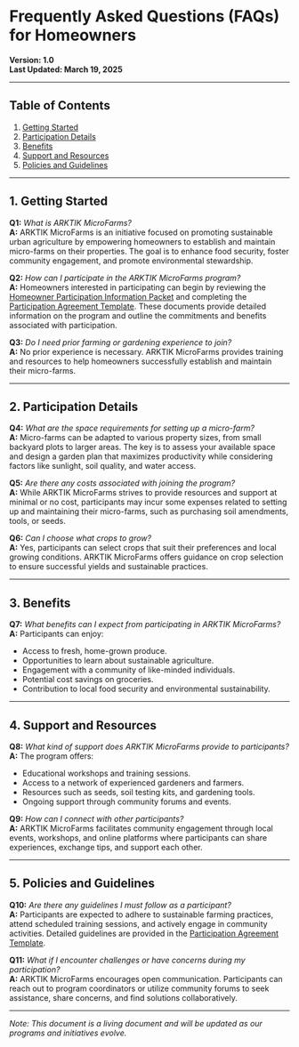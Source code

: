 # Frequently Asked Questions (FAQs) for Homeowners

**Version: 1.0**  
**Last Updated: March 19, 2025**  

---

## **Table of Contents**
1. [Getting Started](#getting-started)
2. [Participation Details](#participation-details)
3. [Benefits](#benefits)
4. [Support and Resources](#support-and-resources)
5. [Policies and Guidelines](#policies-and-guidelines)

---

## **1. Getting Started**

**Q1:** *What is ARKTIK MicroFarms?*  
**A:** ARKTIK MicroFarms is an initiative focused on promoting sustainable urban agriculture by empowering homeowners to establish and maintain micro-farms on their properties. The goal is to enhance food security, foster community engagement, and promote environmental stewardship.

**Q2:** *How can I participate in the ARKTIK MicroFarms program?*  
**A:** Homeowners interested in participating can begin by reviewing the [Homeowner Participation Information Packet](sandbox:/mnt/data/Information_Packet.md) and completing the [Participation Agreement Template](sandbox:/mnt/data/Participation_Agreement_Template.md). These documents provide detailed information on the program and outline the commitments and benefits associated with participation.

**Q3:** *Do I need prior farming or gardening experience to join?*  
**A:** No prior experience is necessary. ARKTIK MicroFarms provides training and resources to help homeowners successfully establish and maintain their micro-farms.

---

## **2. Participation Details**

**Q4:** *What are the space requirements for setting up a micro-farm?*  
**A:** Micro-farms can be adapted to various property sizes, from small backyard plots to larger areas. The key is to assess your available space and design a garden plan that maximizes productivity while considering factors like sunlight, soil quality, and water access.

**Q5:** *Are there any costs associated with joining the program?*  
**A:** While ARKTIK MicroFarms strives to provide resources and support at minimal or no cost, participants may incur some expenses related to setting up and maintaining their micro-farms, such as purchasing soil amendments, tools, or seeds.

**Q6:** *Can I choose what crops to grow?*  
**A:** Yes, participants can select crops that suit their preferences and local growing conditions. ARKTIK MicroFarms offers guidance on crop selection to ensure successful yields and sustainable practices.

---

## **3. Benefits**

**Q7:** *What benefits can I expect from participating in ARKTIK MicroFarms?*  
**A:** Participants can enjoy:  
- Access to fresh, home-grown produce.  
- Opportunities to learn about sustainable agriculture.  
- Engagement with a community of like-minded individuals.  
- Potential cost savings on groceries.  
- Contribution to local food security and environmental sustainability.  

---

## **4. Support and Resources**

**Q8:** *What kind of support does ARKTIK MicroFarms provide to participants?*  
**A:** The program offers:  
- Educational workshops and training sessions.  
- Access to a network of experienced gardeners and farmers.  
- Resources such as seeds, soil testing kits, and gardening tools.  
- Ongoing support through community forums and events.  

**Q9:** *How can I connect with other participants?*  
**A:** ARKTIK MicroFarms facilitates community engagement through local events, workshops, and online platforms where participants can share experiences, exchange tips, and support each other.  

---

## **5. Policies and Guidelines**

**Q10:** *Are there any guidelines I must follow as a participant?*  
**A:** Participants are expected to adhere to sustainable farming practices, attend scheduled training sessions, and actively engage in community activities. Detailed guidelines are provided in the [Participation Agreement Template](sandbox:/mnt/data/Participation_Agreement_Template.md).

**Q11:** *What if I encounter challenges or have concerns during my participation?*  
**A:** ARKTIK MicroFarms encourages open communication. Participants can reach out to program coordinators or utilize community forums to seek assistance, share concerns, and find solutions collaboratively.  

---

*Note: This document is a living document and will be updated as our programs and initiatives evolve.*  
